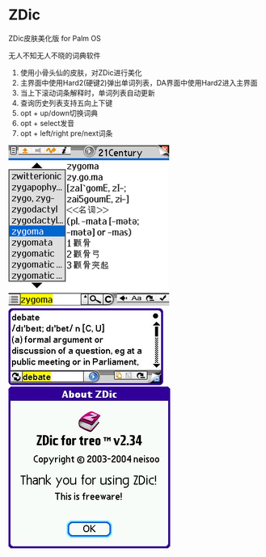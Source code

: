 ZDic
====

ZDic皮肤美化版 for Palm OS

无人不知无人不晓的词典软件
   1. 使用小骨头仙的皮肤，对ZDic进行美化
   2. 主界面中使用Hard2(硬键2)弹出单词列表，DA界面中使用Hard2进入主界面
   3. 当上下滚动词条解释时，单词列表自动更新
   4. 查询历史列表支持五向上下键
   5. opt + up/down切换词典
   6. opt + select发音
   7. opt + left/right pre/next词条

![preview](https://raw.githubusercontent.com/jemyzhang/ZDic/master/zdic1.png)
![da](https://raw.githubusercontent.com/jemyzhang/ZDic/master/da.jpg)
![about](https://raw.githubusercontent.com/jemyzhang/ZDic/master/about.jpg)
